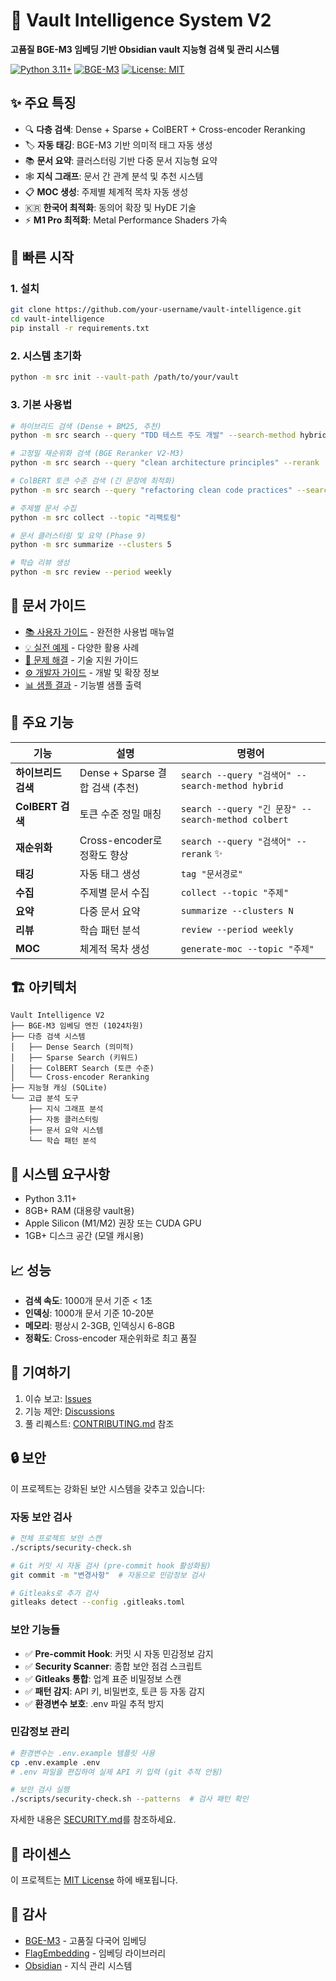 # 🧠 Vault Intelligence System V2

**고품질 BGE-M3 임베딩 기반 Obsidian vault 지능형 검색 및 관리 시스템**

[![Python 3.11+](https://img.shields.io/badge/python-3.11+-blue.svg)](https://www.python.org/downloads/)
[![BGE-M3](https://img.shields.io/badge/BGE--M3-1024dim-green.svg)](https://huggingface.co/BAAI/bge-m3)
[![License: MIT](https://img.shields.io/badge/License-MIT-yellow.svg)](https://opensource.org/licenses/MIT)

## ✨ 주요 특징

- 🔍 **다층 검색**: Dense + Sparse + ColBERT + Cross-encoder Reranking
- 🏷️ **자동 태깅**: BGE-M3 기반 의미적 태그 자동 생성  
- 📚 **문서 요약**: 클러스터링 기반 다중 문서 지능형 요약
- 🕸️ **지식 그래프**: 문서 간 관계 분석 및 추천 시스템
- 📋 **MOC 생성**: 주제별 체계적 목차 자동 생성
- 🇰🇷 **한국어 최적화**: 동의어 확장 및 HyDE 기술
- ⚡ **M1 Pro 최적화**: Metal Performance Shaders 가속

## 🚀 빠른 시작

### 1. 설치
```bash
git clone https://github.com/your-username/vault-intelligence.git
cd vault-intelligence
pip install -r requirements.txt
```

### 2. 시스템 초기화
```bash
python -m src init --vault-path /path/to/your/vault
```

### 3. 기본 사용법
```bash
# 하이브리드 검색 (Dense + BM25, 추천)
python -m src search --query "TDD 테스트 주도 개발" --search-method hybrid

# 고정밀 재순위화 검색 (BGE Reranker V2-M3)
python -m src search --query "clean architecture principles" --rerank

# ColBERT 토큰 수준 검색 (긴 문장에 최적화)
python -m src search --query "refactoring clean code practices" --search-method colbert

# 주제별 문서 수집
python -m src collect --topic "리팩토링"

# 문서 클러스터링 및 요약 (Phase 9)
python -m src summarize --clusters 5

# 학습 리뷰 생성  
python -m src review --period weekly
```

## 📖 문서 가이드

- [📚 사용자 가이드](docs/USER_GUIDE.md) - 완전한 사용법 매뉴얼
- [💡 실전 예제](docs/EXAMPLES.md) - 다양한 활용 사례
- [🔧 문제 해결](docs/TROUBLESHOOTING.md) - 기술 지원 가이드
- [⚙️ 개발자 가이드](CLAUDE.md) - 개발 및 확장 정보
- [📊 샘플 결과](samples/) - 기능별 샘플 출력

## 🎯 주요 기능

| 기능 | 설명 | 명령어 |
|------|------|--------|
| **하이브리드 검색** | Dense + Sparse 결합 검색 (추천) | `search --query "검색어" --search-method hybrid` |
| **ColBERT 검색** | 토큰 수준 정밀 매칭 | `search --query "긴 문장" --search-method colbert` |
| **재순위화** | Cross-encoder로 정확도 향상 | `search --query "검색어" --rerank` ✨ |
| **태깅** | 자동 태그 생성 | `tag "문서경로"` |
| **수집** | 주제별 문서 수집 | `collect --topic "주제"` |
| **요약** | 다중 문서 요약 | `summarize --clusters N` |
| **리뷰** | 학습 패턴 분석 | `review --period weekly` |
| **MOC** | 체계적 목차 생성 | `generate-moc --topic "주제"` |

## 🏗️ 아키텍처

```
Vault Intelligence V2
├── BGE-M3 임베딩 엔진 (1024차원)
├── 다층 검색 시스템
│   ├── Dense Search (의미적)
│   ├── Sparse Search (키워드) 
│   ├── ColBERT Search (토큰 수준)
│   └── Cross-encoder Reranking
├── 지능형 캐싱 (SQLite)
└── 고급 분석 도구
    ├── 지식 그래프 분석
    ├── 자동 클러스터링
    ├── 문서 요약 시스템
    └── 학습 패턴 분석
```

## 🔧 시스템 요구사항

- Python 3.11+
- 8GB+ RAM (대용량 vault용)
- Apple Silicon (M1/M2) 권장 또는 CUDA GPU
- 1GB+ 디스크 공간 (모델 캐시용)

## 📈 성능

- **검색 속도**: 1000개 문서 기준 < 1초
- **인덱싱**: 1000개 문서 기준 10-20분
- **메모리**: 평상시 2-3GB, 인덱싱시 6-8GB
- **정확도**: Cross-encoder 재순위화로 최고 품질

## 🤝 기여하기

1. 이슈 보고: [Issues](https://github.com/your-username/vault-intelligence/issues)
2. 기능 제안: [Discussions](https://github.com/your-username/vault-intelligence/discussions)  
3. 풀 리퀘스트: [CONTRIBUTING.md](CONTRIBUTING.md) 참조

## 🔒 보안

이 프로젝트는 강화된 보안 시스템을 갖추고 있습니다:

### 자동 보안 검사
```bash
# 전체 프로젝트 보안 스캔
./scripts/security-check.sh

# Git 커밋 시 자동 검사 (pre-commit hook 활성화됨)
git commit -m "변경사항"  # 자동으로 민감정보 검사

# Gitleaks로 추가 검사
gitleaks detect --config .gitleaks.toml
```

### 보안 기능들
- ✅ **Pre-commit Hook**: 커밋 시 자동 민감정보 감지
- ✅ **Security Scanner**: 종합 보안 점검 스크립트
- ✅ **Gitleaks 통합**: 업계 표준 비밀정보 스캔
- ✅ **패턴 감지**: API 키, 비밀번호, 토큰 등 자동 감지
- ✅ **환경변수 보호**: .env 파일 추적 방지

### 민감정보 관리
```bash
# 환경변수는 .env.example 템플릿 사용
cp .env.example .env
# .env 파일을 편집하여 실제 API 키 입력 (git 추적 안됨)

# 보안 검사 실행
./scripts/security-check.sh --patterns  # 검사 패턴 확인
```

자세한 내용은 [SECURITY.md](SECURITY.md)를 참조하세요.

## 📄 라이센스

이 프로젝트는 [MIT License](LICENSE) 하에 배포됩니다.

## 🙏 감사

- [BGE-M3](https://huggingface.co/BAAI/bge-m3) - 고품질 다국어 임베딩
- [FlagEmbedding](https://github.com/FlagOpen/FlagEmbedding) - 임베딩 라이브러리
- [Obsidian](https://obsidian.md) - 지식 관리 시스템